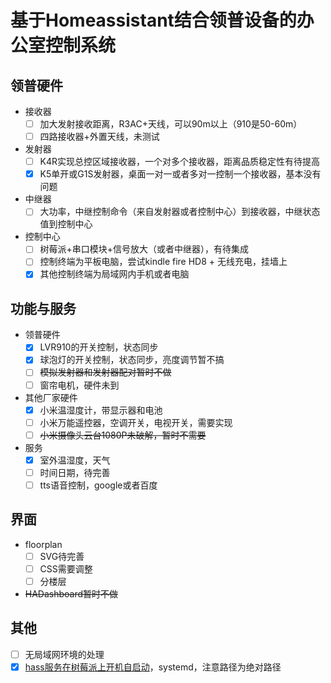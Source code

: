 # 基于Homeassistant结合领普设备的办公室控制系统

## 领普硬件

- 接收器
  - [ ] 加大发射接收距离，R3AC+天线，可以90m以上（910是50-60m）
  - [ ] 四路接收器+外置天线，未测试
- 发射器
  - [ ] K4R实现总控区域接收器，一个对多个接收器，距离品质稳定性有待提高
  - [x] K5单开或G1S发射器，桌面一对一或者多对一控制一个接收器，基本没有问题
- 中继器
  - [ ] 大功率，中继控制命令（来自发射器或者控制中心）到接收器，中继状态值到控制中心
- 控制中心
  - [ ] 树莓派+串口模块+信号放大（或者中继器），有待集成
  - [ ] 控制终端为平板电脑，尝试kindle fire HD8 + 无线充电，挂墙上
  - [x] 其他控制终端为局域网内手机或者电脑

## 功能与服务

- 领普硬件
  - [x] LVR910的开关控制，状态同步
  - [x] 球泡灯的开关控制，状态同步，亮度调节暂不搞
  - [ ] ~~模拟发射器和发射器配对暂时不做~~
  - [ ] 窗帘电机，硬件未到

- 其他厂家硬件
  - [x] 小米温湿度计，带显示器和电池
  - [ ] 小米万能遥控器，空调开关，电视开关，需要实现
  - [ ] ~~小米摄像头云台1080P未破解，暂时不需要~~
- 服务
  - [x] 室外温湿度，天气
  - [ ] 时间日期，待完善
  - [ ] tts语音控制，google或者百度

## 界面

- floorplan
  - [ ] SVG待完善
  - [ ] CSS需要调整
  - [ ] 分楼层
- ~~HADashboard暂时不做~~

## 其他

- [ ] 无局域网环境的处理
- [x] [hass服务在树莓派上开机自启动](https://www.home-assistant.io/docs/autostart/systemd/)，systemd，注意路径为绝对路径
